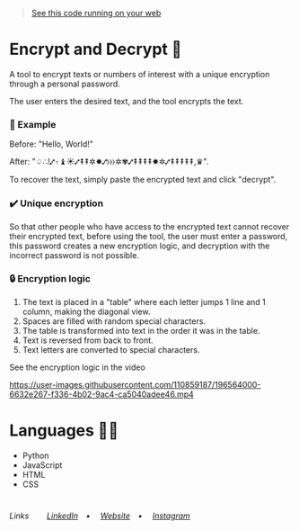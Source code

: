 ><a href="https://vlb-encrypt.netlify.app/" target="_blank">See this code running on your web</a></br>

# Encrypt and Decrypt 🔡
<p>A tool to encrypt texts or numbers of interest with a unique encryption through a personal password.</p>

<p>The user enters the desired text, and the tool encrypts the text.</p>

### 🔎 Example
<p>Before: "Hello, World!"</p>
<p>After: "♤∴!⑇⥾♝☀⑇⇞⇞✲✸⑇⧽⧽⧽✲✾⑇⇞⇞⇞⇞✸✲⑇⇞⇞⇞⇞⇞,♛".</p>

<p>To recover the text, simply paste the encrypted text and click "decrypt".</p>

### ✔️ Unique encryption
<p>So that other people who have access to the encrypted text cannot recover their encrypted text, before using the tool, the user must enter a password, this password creates a new encryption logic, and decryption with the incorrect password is not possible.</p>

### 🔒 Encryption logic
1. The text is placed in a "table" where each letter jumps 1 line and 1 column, making the diagonal view.
2. Spaces are filled with random special characters.
3. The table is transformed into text in the order it was in the table.
4. Text is reversed from back to front.
5. Text letters are converted to special characters.

<p>See the encryption logic in the video</p>

https://user-images.githubusercontent.com/110859187/196564000-6632e267-f336-4b02-9ac4-ca5040adee46.mp4

# Languages 👨‍💻
<ul>
  <li>Python</li>
  <li>JavaScript</li>
  <li>HTML</li>
  <li>CSS</li>
</ul>
 
#
<h6>Links&ensp;&ensp;&ensp;&ensp;
<a href="https://linkedin.com/in/victorlbueno/" target="_blank">LinkedIn</a>&ensp;&ensp;•&ensp;&ensp;
<a href="https://victor.com.de/" target="_blank">Website</a>&ensp;&ensp;•&ensp;&ensp;
<a href="https://instagram.com/victorlbueno" target="_blank">Instagram</a></h6>
